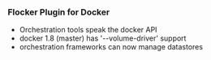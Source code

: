 ### Flocker Plugin for Docker

 * Orchestration tools speak the docker API
 * docker 1.8 (master) has '--volume-driver' support
 * orchestration frameworks can now manage datastores
 